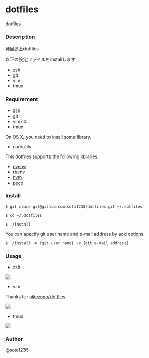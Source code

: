 dotfiles
====

dotfiles

### Description

発展途上dotfiles

以下の設定ファイルをinstallします

- zsh
- git
- vim
- tmux

### Requirement

- zsh
- git
- vim7.4
- tmux

On OS X, you need to insall some library.

- coreutils

This dotfiles supports the following libraries.

- [pyenv](https://github.com/yyuu/pyenv)
- [rbenv](https://github.com/sstephenson/rbenv)
- [nvm](https://github.com/creationix/nvm)
- [peco](https://github.com/peco/peco)

### Install

```shell
$ git clone git@github.com:sota1235/dotfiles.git ~/.dotfiles

$ cd ~/.dotfiles

$ ./install
```

You can specify git user name and e-mail address by add options.

```shell
$ ./install -u {git user name} -e {git e-mail address}
```

### Usage

- zsh

![](https://i.gyazo.com/1404f537852307201b80d4477ea7e415.png)

- vim

Thanks for [nikezono/dotfiles](https://github.com/nikezono/dotfiles)

![](https://i.gyazo.com/7601ffa462abb53abb8034f60c842121.png)

- tmux

![](https://i.gyazo.com/c8aeebff9bb277d5c2e4a3295cac857b.png)

### Author

@sota1235

